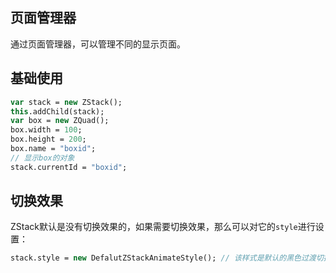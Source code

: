## 页面管理器
通过页面管理器，可以管理不同的显示页面。

## 基础使用
```haxe
var stack = new ZStack();
this.addChild(stack);
var box = new ZQuad();
box.width = 100;
box.height = 200;
box.name = "boxid";
// 显示box的对象
stack.currentId = "boxid";
```

## 切换效果
ZStack默认是没有切换效果的，如果需要切换效果，那么可以对它的`style`进行设置：
```haxe
stack.style = new DefalutZStackAnimateStyle(); // 该样式是默认的黑色过渡切换效果
```